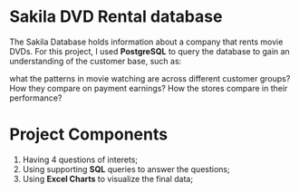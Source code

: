 # Sakila DVD Rental database
The Sakila Database holds information about a company that rents movie DVDs. For this project, I used **PostgreSQL** to query the database to gain an understanding of the customer base, such as:

what the patterns in movie watching are across different customer groups?
How they compare on payment earnings?
How the stores compare in their performance? 

# Project Components  
1. Having 4 questions of interets; 
2. Using supporting **SQL** queries to answer the questions; 
3. Using **Excel Charts** to visualize the final data; 

